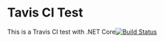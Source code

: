 # Tavis CI Test

This is a Travis CI test with .NET Core[![Build Status](https://travis-ci.com/josufmcg/TravisTest.svg?branch=master)](https://travis-ci.com/josufmcg/TravisTest)